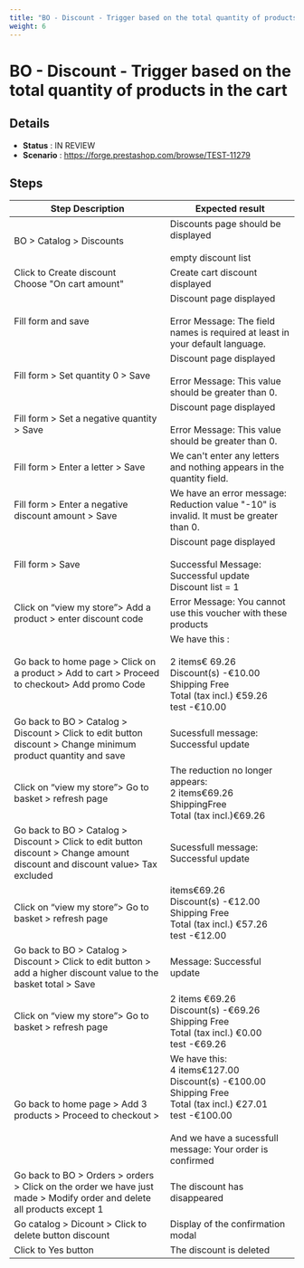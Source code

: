 ```yaml
---
title: "BO - Discount - Trigger based on the total quantity of products in the cart"
weight: 6
---
```


# BO - Discount - Trigger based on the total quantity of products in the cart
## Details
* **Status** : IN REVIEW
* **Scenario** : https://forge.prestashop.com/browse/TEST-11279

## Steps
| Step Description | Expected result |
| ----- | ----- |
| BO > Catalog > Discounts | Discounts page should be displayed<br><br>empty discount list |
| Click to Create discount<br>Choose "On cart amount" | Create cart discount displayed |
| Fill form and save | Discount page displayed<br><br>Error Message: The field names is required at least in your default language. |
| Fill form > Set quantity 0 > Save | Discount page displayed<br><br>Error Message: This value should be greater than 0. |
| Fill form > Set a negative quantity > Save | Discount page displayed<br><br>Error Message: This value should be greater than 0. |
| Fill form > Enter a letter > Save | We can't enter any letters and nothing appears in the quantity field. |
| Fill form > Enter a negative discount amount > Save | We have an error message: Reduction value "-10" is invalid. It must be greater than 0. |
| Fill form > Save | Discount page displayed<br><br>Successful Message: Successful update<br>Discount list = 1 |
| Click on “view my store”> Add a product > enter discount code | Error Message: You cannot use this voucher with these products |
| Go back to home page > Click on a product > Add to cart > Proceed to checkout> Add promo Code | We have this :<br><br>2 items€ 69.26<br>Discount(s) -€10.00<br>Shipping Free<br>Total (tax incl.) €59.26<br>test -€10.00 |
| Go back to BO > Catalog > Discount > Click to edit button discount > Change minimum product quantity and save | Sucessfull message: Successful update |
| Click on “view my store”> Go to basket > refresh page | The reduction no longer appears: <br>2 items€69.26<br>ShippingFree<br>Total (tax incl.)€69.26 |
| Go back to BO > Catalog > Discount > Click to edit button discount > Change amount discount and discount value> Tax excluded | Sucessfull message: Successful update |
| Click on “view my store”> Go to basket > refresh page | items€69.26<br>Discount(s) -€12.00<br>Shipping Free<br>Total (tax incl.) €57.26<br>test -€12.00 |
| Go back to BO > Catalog > Discount > Click to edit button > add a higher discount value to the basket total > Save | Message: Successful update |
| Click on “view my store”> Go to basket > refresh page | 2 items €69.26<br>Discount(s) -€69.26<br>Shipping Free<br>Total (tax incl.) €0.00<br>test -€69.26 |
| Go back to home page > Add 3 products > Proceed to checkout > | We have this: <br>4 items€127.00<br>Discount(s) -€100.00<br>Shipping Free<br>Total (tax incl.) €27.01<br>test -€100.00 <br><br>And we have a sucessfull message: Your order is confirmed |
| Go back to BO > Orders > orders > Click on the order we have just made > Modify order and delete all products except 1 | The discount has disappeared |
| Go catalog > Dicount > Click to delete button discount | Display of the confirmation modal |
| Click to Yes button | The discount is deleted |
